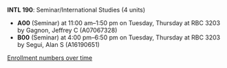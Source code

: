 **INTL 190**: Seminar/International Studies (4 units)

- **A00** (Seminar) at 11:00 am–1:50 pm on Tuesday, Thursday at RBC 3203 by Gagnon, Jeffrey C (A07067328)
- **B00** (Seminar) at 4:00 pm–6:50 pm on Tuesday, Thursday at RBC 3203 by Segui, Alan S (A16190651)

[Enrollment numbers over time](./INTL190.tsv)
